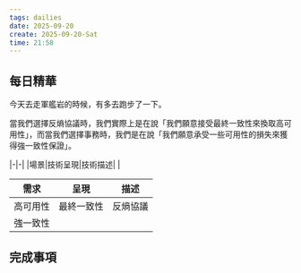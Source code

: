 ```yaml
---
tags: dailies  
date: 2025-09-20
create: 2025-09-20-Sat
time: 21:58
---
```

## 每日精華

今天去走軍艦岩的時候，有多去跑步了一下。

當我們選擇反熵協議時，我們實際上是在說「我們願意接受最終一致性來換取高可用性」，而當我們選擇事務時，我們是在說「我們願意承受一些可用性的損失來獲得強一致性保證」。

|-|-|
|場景|技術呈現|技術描述|
| 


| 需求   | 呈現    | 描述   |
| ---- | ----- | ---- |
| 高可用性 | 最終一致性 | 反熵協議 |
| 強一致性 |       |      |


## 完成事項
